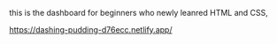 this is the dashboard for beginners who newly leanred HTML and CSS,





https://dashing-pudding-d76ecc.netlify.app/
